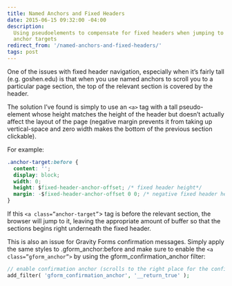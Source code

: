 ```yaml
---
title: Named Anchors and Fixed Headers
date: 2015-06-15 09:32:00 -04:00
description:
  Using pseudoelements to compensate for fixed headers when jumping to
  anchor targets
redirect_from: '/named-anchors-and-fixed-headers/'
tags: post
---
```


One of the issues with fixed header navigation, especially when it’s fairly tall (e.g. goshen.edu) is that when you use named anchors to scroll you to a particular page section, the top of the relevant section is covered by the header.

The solution I’ve found is simply to use an `<a>` tag with a tall pseudo-element whose height matches the height of the header but doesn’t actually affect the layout of the page (negative margin prevents it from taking up vertical-space and zero width makes the bottom of the previous section clickable).

For example:

```css
.anchor-target:before {
  content: '';
  display: block;
  width: 0;
  height: $fixed-header-anchor-offset; /* fixed header height*/
  margin: -$fixed-header-anchor-offset 0 0; /* negative fixed header height */
}
```

If this `<a class=”anchor-target”`> tag is before the relevant section, the browser will jump to it, leaving the appropriate amount of buffer so that the sections begins right underneath the fixed header.

This is also an issue for Gravity Forms confirmation messages. Simply apply the same styles to .gform_anchor:before and make sure to enable the `<a class=”gform_anchor”>` by using the gform_confirmation_anchor filter:

```php
// enable confirmation anchor (scrolls to the right place for the confirmation message)
add_filter( 'gform_confirmation_anchor', '__return_true' );
```
